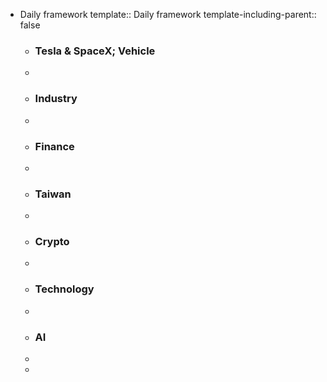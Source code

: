 - Daily framework
  template:: Daily framework
  template-including-parent:: false
	- ### Tesla & SpaceX; Vehicle
	-
	- ###  Industry
	-
	- ### Finance
	-
	- ### Taiwan
	-
	- ### Crypto
	-
	- ### Technology
	-
	- ### AI
	-
	-
